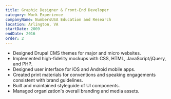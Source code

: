 ```yaml
---
title: Graphic Designer & Front-End Developer
category: Work Experience
companyName: NumbersUSA Education and Research
location: Arlington, VA
startDate: 2009
endDate: 2016
order: 2
---
```


- Designed Drupal CMS themes for major and micro websites.
- Implemented high-fidelity mockups with CSS, HTML, JavaScript/jQuery, and PHP.
- Designed user interface for iOS and Android mobile apps.
- Created print materials for conventions and speaking engagements consistent with brand guidelines.
- Built and maintained styleguide of UI components.
- Managed organization's overall branding and media assets.
